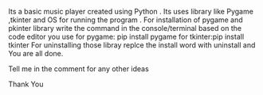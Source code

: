 Its a basic music player created using Python .
Its uses library like Pygame ,tkinter and OS for running the program .
For installation of pygame and pkinter library 
write the command in the console/terminal based on the code editor you use 
               for pygame: pip install pygame
               for tkinter:pip install tkinter
For uninstalling those libray replce the install word with uninstall and You are all done.

Tell me in the comment for any other ideas

Thank You

